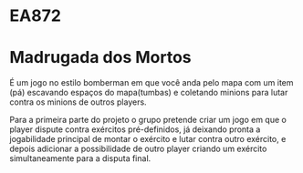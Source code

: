 # EA872

# Madrugada dos Mortos

É um jogo no estilo bomberman em que você anda pelo mapa com um item (pá) escavando espaços do mapa(tumbas) e coletando minions para lutar contra os minions de outros players.

Para a primeira parte do projeto o grupo pretende criar um jogo em que o player dispute contra exércitos pré-definidos, já deixando pronta a jogabilidade principal de montar o exército e lutar contra outro exército, e depois adicionar a possibilidade de outro player criando um exército simultaneamente para a disputa final.
